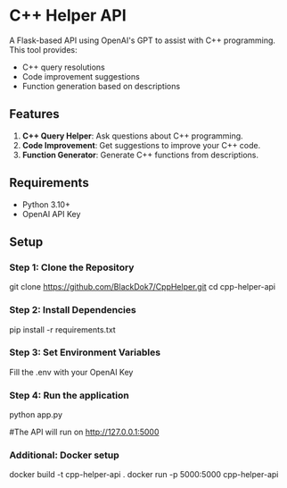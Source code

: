 # C++ Helper API

A Flask-based API using OpenAI's GPT to assist with C++ programming. This tool provides:
- C++ query resolutions
- Code improvement suggestions
- Function generation based on descriptions

## Features
1. **C++ Query Helper**: Ask questions about C++ programming.
2. **Code Improvement**: Get suggestions to improve your C++ code.
3. **Function Generator**: Generate C++ functions from descriptions.

## Requirements
- Python 3.10+
- OpenAI API Key

## Setup

### Step 1: Clone the Repository

git clone https://github.com/BlackDok7/CppHelper.git
cd cpp-helper-api

### Step 2: Install Dependencies

pip install -r requirements.txt

### Step 3: Set Environment Variables

Fill the .env with your OpenAI Key

### Step 4: Run the application

python app.py

#The API will run on http://127.0.0.1:5000

### Additional: Docker setup

docker build -t cpp-helper-api .
docker run -p 5000:5000 cpp-helper-api

